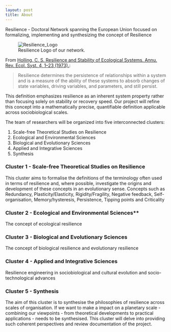 ```yaml
---
layout: post
title: About
---
```


Resilience - Doctoral Network spanning the European Union focused on formalizing, implementing and synthesizing the concept of Resilience


<figure>
  <img alt="Resilience_Logo" src="{{ '/assets/images/resilience.png' | relative_url }}" />
  <figcaption>
    Resilience Logo of our network.
  </figcaption>
</figure>

From [Holling, C. S. Resilience and Stability of Ecological Systems. Annu. Rev. Ecol. Syst. 4, 1–23 (1973).](https://www.annualreviews.org/docserver/fulltext/ecolsys/4/1/annurev.es.04.110173.000245.pdf?expires=1723061613&id=id&accname=ar-271826&checksum=44C08A36BDB1AB1AF38727827D2ADE11):

>Resilience determines the persistence of relationships within a system and is a measure of the ability of these systems to absorb changes of state variables, driving variables, and parameters, and still persist.

This definition emphasizes resilience as an inherent system property rather than focusing solely on stability or recovery speed. 
Our project will refine this concept into a mathematically precise, quantifiable definition applicable across sociobiological scales.

The team of researchers will be organized into five interconnected clusters:

1.	Scale-free Theoretical Studies on Resilience
2.	Ecological and Environmental Sciences
3.	Biological and Evolutionary Sciences
4.	Applied and Integrative Sciences
5.	Synthesis



### Cluster 1 - Scale-free Theoretical Studies on Resilience

This cluster aims to formalise the definitions of the terminology often used in terms of resilience and, where possible, investigate the origins and development of these concepts in an evolutionary sense.
Concepts such as Redundancy, Plasticity/Elasticity, Rigidity/Fragility,
Negative feedback,
Self-organisation, Memory/hysteresis, Persistence, Tipping points and Criticality


### Cluster 2 -  Ecological and Environmental Sciences**

The concept of ecological resilience


### Cluster 3 -  Biological and Evolutionary Sciences

The concept of biological resilience and evolutionary resilience


### Cluster 4 - Applied and Integrative Sciences

Resilience engineering in sociobiological and cultural evolution and socio-technological advances


### Cluster 5 -  Synthesis

The aim of this cluster is to synthesise the philosophies of resilience across scales of organisation. If we want to make a impact on a planetary scale - combining our viewpoints - from theoretical developments to practical applications - needs to be synthesised. This cluster will delve into providing such coherent perspectives and review documentation of the project.